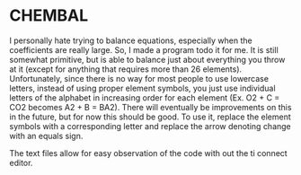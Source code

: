 # CHEMBAL

I personally hate trying to balance equations, especially when the coefficients are really large. So, I made a program todo it for me. It is still somewhat primitive, but is able to balance just about everything you throw at it (except for anything that requires more than 26 elements). Unfortunately, since there is no way for most people to use lowercase letters, instead of using proper element symbols, you just use individual letters of the alphabet in increasing order for each element (Ex. O2 + C = CO2 becomes A2 + B = BA2). There will eventually be improvements on this in the future, but for now this should be good. To use it, replace the element symbols with a corresponding letter and replace the arrow denoting change with an equals sign.

The text files allow for easy observation of the code with out the ti connect editor.
